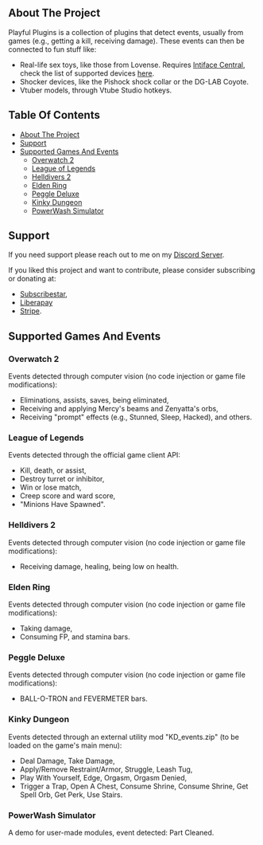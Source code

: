## About The Project

Playful Plugins is a collection of plugins that detect events, usually from games (e.g., getting a kill, receiving damage). These events can then be connected to fun stuff like:
* Real-life sex toys, like those from Lovense. Requires [Intiface Central](https://intiface.com/central/?ref=playfulplugins), check the list of supported devices [here](https://iostindex.com/?filter0ButtplugSupport=4?ref=playfulplugins).
* Shocker devices, like the Pishock shock collar or the DG-LAB Coyote.
* Vtuber models, through Vtube Studio hotkeys.

## Table Of Contents
* [About The Project](#about-the-project)
* [Support](#support)
* [Supported Games And Events](#supported-games-and-events)
  * [Overwatch 2](#overwatch-2)
  * [League of Legends](#league-of-legends)
  * [Helldivers 2](#helldivers-2)
  * [Elden Ring](#elden-ring)
  * [Peggle Deluxe](#peggle-deluxe)
  * [Kinky Dungeon](#kinky-dungeon)
  * [PowerWash Simulator](#powerwash-simulator)
    
## Support
If you need support please reach out to me on my [Discord Server](https://discord.gg/HswJa4tDMf).

If you liked this project and want to contribute, please consider subscribing or donating at:
* [Subscribestar](https://subscribestar.adult/furimanejo),
* [Liberapay](https://liberapay.com/Furimanejo/)
* [Stripe](https://donate.stripe.com/7sI3eZcExdGrc5WeUU).

## Supported Games And Events
### Overwatch 2
Events detected through computer vision (no code injection or game file modifications): 
* Eliminations, assists, saves, being eliminated,
* Receiving and applying Mercy's beams and Zenyatta's orbs,
* Receiving "prompt" effects (e.g., Stunned, Sleep, Hacked), and others.

### League of Legends
Events detected through the official game client API:
* Kill, death, or assist,
* Destroy turret or inhibitor,
* Win or lose match,
* Creep score and ward score,
* "Minions Have Spawned".

### Helldivers 2
Events detected through computer vision (no code injection or game file modifications):
* Receiving damage, healing, being low on health.

### Elden Ring
Events detected through computer vision (no code injection or game file modifications): 
* Taking damage,
* Consuming FP, and stamina bars.

### Peggle Deluxe
Events detected through computer vision (no code injection or game file modifications): 
* BALL-O-TRON and FEVERMETER bars.

### Kinky Dungeon
Events detected through an external utility mod "KD_events.zip" (to be loaded on the game's main menu):
* Deal Damage, Take Damage,
* Apply/Remove Restraint/Armor, Struggle, Leash Tug,
* Play With Yourself, Edge, Orgasm, Orgasm Denied,
* Trigger a Trap, Open A Chest, Consume Shrine, Consume Shrine, Get Spell Orb, Get Perk, Use Stairs.

### PowerWash Simulator
A demo for user-made modules, event detected: Part Cleaned.
